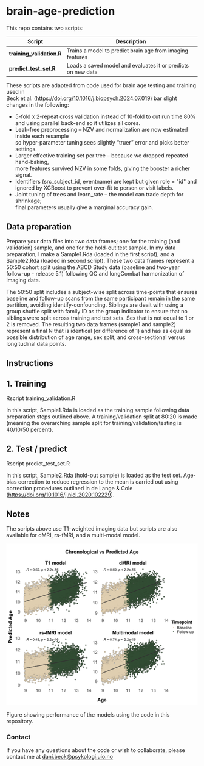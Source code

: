 # brain-age-prediction

This repo contains two scripts:

| Script | Description |
|--------|-------------|
| **training_validation.R** | Trains a model to predict brain age from imaging features |
| **predict_test_set.R**  | Loads a saved model and evaluates it or predicts on new data |

These scripts are adapted from code used for brain age testing and training used in \
Beck et al. (https://doi.org/10.1016/j.biopsych.2024.07.019) bar slight changes in the following:

- 5-fold x 2-repeat cross validation instead of 10-fold to cut run time 80% and using parallel back-end so it utilizes all cores.
- Leak-free preprocessing – NZV and normalization are now estimated inside each resample \
so hyper-parameter tuning sees slightly “truer” error and picks better settings.
- Larger effective training set per tree – because we dropped repeated hand-baking, \
more features survived NZV in some folds, giving the booster a richer signal.
- Identifiers (src_subject_id, eventname) are kept but given role = "id" and ignored by XGBoost to prevent over-fit to person or visit labels.
- Joint tuning of trees and learn_rate – the model can trade depth for shrinkage; \
final parameters usually give a marginal accuracy gain.

## Data preparation

Prepare your data files into two data frames; one for the training (and validation) sample, and one for the hold-out test sample. In my data preparation, I make a Sample1.Rda (loaded in the first script), and a Sample2.Rda (loaded in second script). These two data frames represent a 50:50 cohort split using the ABCD Study data (baseline and two-year follow-up - release 5.1) following QC and longCombat harmonization of imaging data.

The 50:50 split includes a subject-wise split across time-points that ensures baseline and follow-up scans from the same participant remain in the same partition, avoiding identify-confounding. Siblings are dealt with using a group shuffle split with family ID as the group indicator to ensure that no siblings were split across training and test sets.
Sex that is not equal to 1 or 2 is removed. The resulting two data frames (sample1 and sample2) represent a final N that is identical (or difference of 1) and has as equal as possible distribution of age range, sex split, and cross-sectional versus longitudinal data points.


## Instructions

## 1. Training
Rscript training_validation.R

In this script, Sample1.Rda is loaded as the training sample following data preparation steps outlined above.
A training/validation split at 80:20 is made (meaning the overarching sample split for training/validation/testing is 40/10/50 percent).


## 2. Test / predict
Rscript predict_test_set.R

In this script, Sample2.Rda (hold-out sample) is loaded as the test set.
Age-bias correction to reduce regression to the mean is carried out using correction procedures outlined in de Lange & Cole (https://doi.org/10.1016/j.nicl.2020.102229).


## Notes

The scripts above use T1-weighted imaging data but scripts are also available for dMRI, rs-fMRI, and a multi-modal model.

![Brain-age-performance](age_pred_all_models.png)

Figure showing performance of the models using the code in this repository.


### Contact
If you have any questions about the code or wish to collaborate, please contact me at [dani.beck@psykologi.uio.no](mailto:dani.beck@psykologi.uio)




